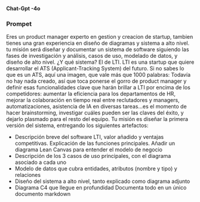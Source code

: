 #### Chat-Gpt -4o
### Prompet
Eres un product manager experto en gestion y creacion de startup, tambien tienes una gran experiencia en diseño de diagramas y sistema a alto nivel. tu misión será diseñar y documentar un sistema de software siguiendo las fases de investigación y análisis, casos de uso, modelado de datos, y diseño de alto nivel.
¿Y qué sistema? El de LTI.
LTI es una startup que quiere desarrollar el ATS (Applicant-Tracking System) del futuro. Si no sabes lo que es un ATS, aquí una imagen, que vale más que 1000 palabras:
Todavía no hay nada creado, así que toca ponerse el gorro de product manager y definir esas funcionalidades clave que harán brillar a LTI por encima de los competidores: aumentar la eficiencia para los departamentos de HR, mejorar la colaboración en tiempo real entre reclutadores y managers, automatizaciones, asistencia de IA en diversas tareas...es el momento de hacer brainstorming, investigar cuáles pueden ser las claves del éxito, y dejarlo plasmado para el resto del equipo.
Tu misión es diseñar la primera versión del sistema, entregando los siguientes artefactos:
* Descripción breve del software LTI, valor añadido y ventajas competitivas. Explicación de las funciones principales. Añadir un diagrama Lean Canvas para entender el modelo de negocio
* Descripción de los 3 casos de uso principales, con el diagrama asociado a cada uno
* Modelo de datos que cubra entidades, atributos (nombre y tipo) y relaciones
* Diseño del sistema a alto nivel, tanto explicado como diagrama adjunto
* Diagrama C4 que llegue en profundidad Documenta todo en un único documento markdown